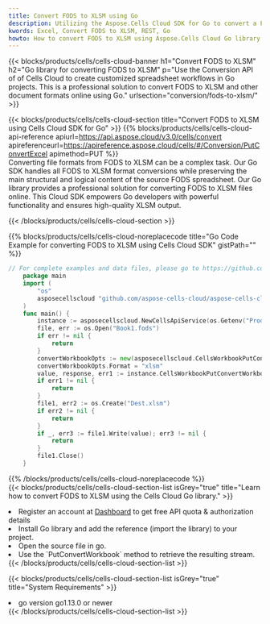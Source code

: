```yaml
---
title: Convert FODS to XLSM using Go 
description: Utilizing the Aspose.Cells Cloud SDK for Go to convert a FODS format file to a XLSM format file. 
kwords: Excel, Convert FODS to XLSM, REST, Go
howto: How to convert FODS to XLSM using Aspose.Cells Cloud Go library.
---
```



{{< blocks/products/cells/cells-cloud-banner h1="Convert FODS to XLSM" h2="Go library for converting FODS to XLSM" p="Use the Conversion API of of Cells Cloud to create customized spreadsheet workflows in Go projects. This is a professional solution to convert FODS to XLSM and other document formats online using Go." urlsection="conversion/fods-to-xlsm/" >}}

{{< blocks/products/cells/cells-cloud-section  title="Convert FODS to XLSM using Cells Cloud SDK for Go" >}}
{{% blocks/products/cells/cells-cloud-api-reference  apiurl=https://api.aspose.cloud/v3.0/cells/convert  apireferenceurl=https://apireference.aspose.cloud/cells/#/Conversion/PutConvertExcel  apimethod=PUT %}}
<br/>
Converting file formats from FODS to XLSM can be a complex task. Our Go SDK handles all FODS to XLSM format conversions while preserving the main structural and logical content of the source FODS spreadsheet. Our Go library provides a professional solution for converting FODS to XLSM files online. This Cloud SDK empowers Go developers with powerful functionality and ensures high-quality XLSM output.

{{< /blocks/products/cells/cells-cloud-section >}}

{{% blocks/products/cells/cells-cloud-noreplacecode title="Go Code Example for converting FODS to XLSM using Cells Cloud SDK" gistPath="" %}}
 
```go
// For complete examples and data files, please go to https://github.com/aspose-cells-cloud/aspose-cells-cloud-go/
    package main
    import (
	    "os"
	    asposecellscloud "github.com/aspose-cells-cloud/aspose-cells-cloud-go/v22"
    )
    func main() {
	    instance := asposecellscloud.NewCellsApiService(os.Getenv("ProductClientId"), os.Getenv("ProductClientSecret"))
	    file, err := os.Open("Book1.fods")
	    if err != nil {
		    return
	    }
	    convertWorkbookOpts := new(asposecellscloud.CellsWorkbookPutConvertWorkbookOpts)
	    convertWorkbookOpts.Format = "xlsm"
	    value, response, err1 := instance.CellsWorkbookPutConvertWorkbook(file, convertWorkbookOpts)
	    if err1 != nil {
		    return
	    }
	    file1, err2 := os.Create("Dest.xlsm")
	    if err2 != nil {
		    return
	    }
	    if _, err3 := file1.Write(value); err3 != nil {
		    return
	    }
	    file1.Close()
    }
```
 
{{% /blocks/products/cells/cells-cloud-noreplacecode  %}}
<br/>
{{< blocks/products/cells/cells-cloud-section-list isGrey="true"  title="Learn how to convert FODS to XLSM using the Cells Cloud Go library." >}}
<li>Register an account at <a href="https://dashboard.aspose.cloud/">Dashboard</a> to get free API quota & authorization details</li>
<li>Install Go library and add the reference (import the library) to your project.</li>
<li>Open the source file in go.</li>
<li>Use the `PutConvertWorkbook` method to retrieve the resulting stream.</li>
{{< /blocks/products/cells/cells-cloud-section-list >}}

{{< blocks/products/cells/cells-cloud-section-list isGrey="true"  title="System Requirements" >}}
<li>go version go1.13.0 or newer</li>
{{< /blocks/products/cells/cells-cloud-section-list >}}
